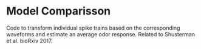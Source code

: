 # Model Comparisson
Code to transform individual spike trains based on the corresponding waveforms and estimate an average odor response. Related to Shusterman et al. bioRxiv 2017.


